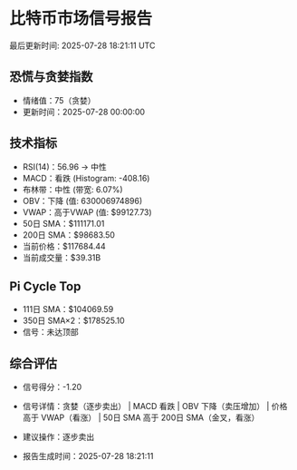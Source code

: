 # 比特币市场信号报告

最后更新时间: 2025-07-28 18:21:11 UTC

## 恐慌与贪婪指数
- 情绪值：75（贪婪）
- 更新时间：2025-07-28 00:00:00

## 技术指标
- RSI(14)：56.96 → 中性
- MACD：看跌 (Histogram: -408.16)
- 布林带：中性 (带宽: 6.07%)
- OBV：下降 (值: 630006974896)
- VWAP：高于VWAP (值: $99127.73)
- 50日 SMA：$111171.01
- 200日 SMA：$98683.50
- 当前价格：$117684.44
- 当前成交量：$39.31B

## Pi Cycle Top
- 111日 SMA：$104069.59
- 350日 SMA×2：$178525.10
- 信号：未达顶部

## 综合评估
- 信号得分：-1.20
- 信号详情：贪婪（逐步卖出） | MACD 看跌 | OBV 下降（卖压增加） | 价格高于 VWAP（看涨） | 50日 SMA 高于 200日 SMA（金叉，看涨）
- 建议操作：逐步卖出

- 报告生成时间：2025-07-28 18:21:11